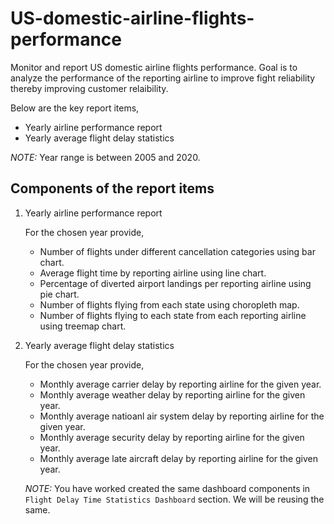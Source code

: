 # US-domestic-airline-flights-performance
Monitor and report US domestic airline flights performance. Goal is to analyze the performance of the reporting airline to improve fight reliability thereby improving customer relaibility.

Below are the key report items,

*   Yearly airline performance report 
*   Yearly average flight delay statistics

*NOTE:* Year range is between 2005 and 2020.

## Components of the report items

1.  Yearly airline performance report

    For the chosen year provide,

    *   Number of flights under different cancellation categories using bar chart.
    *   Average flight time by reporting airline using line chart.
    *   Percentage of diverted airport landings per reporting airline using pie chart.
    *   Number of flights flying from each state using choropleth map.
    *   Number of flights flying to each state from each reporting airline using treemap chart.
2.  Yearly average flight delay statistics

    For the chosen year provide,

    *   Monthly average carrier delay by reporting airline for the given year.
    *   Monthly average weather delay by reporting airline for the given year.
    *   Monthly average natioanl air system delay by reporting airline for the given year.
    *   Monthly average security delay by reporting airline for the given year.
    *   Monthly average late aircraft delay by reporting airline for the given year.

    *NOTE:* You have worked created the same dashboard components in `Flight Delay Time Statistics Dashboard` section. We will be reusing the same.


